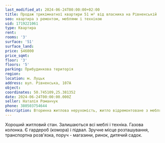 ```yaml
---
last_modified_at: 2024-06-24T00:00:00+02:00
title: Продаж трикімнатної квартири 51 м² від власника на Рівненській
seo: квартира з ремонтом, меблями і технікою
uid: 1719221061
type: Квартира
rent:
rooms: '3'
surface: '51'
surface_land:
price: $46000
price_sqmt:
floor: '3'
floors: '5'
parking: Прибудинкова територія
region:
location: м. Луцьк
address: вул. Рівненська, 107А
object:
coordinates: 50.745109,25.381352
date: 2024-06-24T00:00:00.000Z
seller: Наталія Романчук
phone: 380503754644
description: Вторинна житлова нерухомість, житло відремонтоване з меблями і технікою, придатне і готове для проживання
---
```


Хороший житловий стан. Залишаються всі меблі і техніка. Газова колонка. Є гардероб (комора) і підвал. Зручне місце розташування, транспортна розв'язка, поруч - магазини, ринок, дитячий садок.
